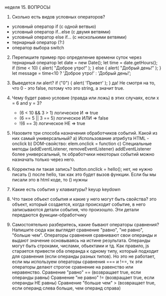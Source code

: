 неделя 15. ВОПРОСЫ
1. Сколько есть видов условных операторов?
- условный оператор if (с одной ветвью)
- условный оператор if...else (с двумя ветвями)
- условный оператор else if... (с несколькими ветвями)
- тернарный оператор (?:)
- оператор выбора switch

2. Перепишите пример про определение времени суток через тернарный оператор
let date = new Date();
let time = date.getHours();
if (time < 10) {
  alert( "Доброе утро!" );
} else {
  alert( "Добрый день!" );
}
let message = time<10 ? ’Доброе утро!’ : ’Добрый день!’;

3. Выведется ли alert?
if ("0") {
  alert( 'Привет' );
}
да! Не смотря на то, что 0 - это false, потому что это string, а значит true. 

4. Чему будет равно условие (правда или ложь) в этих случаях, если x = 6 and y = 3?
    * (6 < 10 && 3 > 1) логическое И => true
    * (6 == 5 || 3 == 5) логическое ИЛИ => false
    * !(6 == 3) логическое НЕ => true

5. Назовите три способа назначения обработчиков событий. Какой из них самый универсальный?
a) Использование атрибута HTML - onclick
b) DOM-свойство: elem.onclick = function
c) Специальные методы (addEventListener, removeEventListener)
addEventListener более универсальный, тк обработчики некоторых событий можно назначать только через него. 

6. Корректна ли такая запись? button.onclick = hello();
нет, не нужно писать () после hello, так как это будет вызов функции. Если бы мы писали это в html коде, то () нужны

7. Какие есть события у клавиатуры?
keyup
keydown

8. Что такое объект события и какие у него могут быть свойства?
это объект, который создается, когда происходит событие, в него записываются детали события, что произошло. Эти детали передаются функции-обработчику

9. Самостоятельно разберитесь, какие бывают операторы сравнения? Напишите сюда как выглядят сравнение "равно", "не равно", "больше чем".
Операторы сравнения сравнивают свои операнды и выдают значение основываясь на истине результата. Операнды могут быть  строками, числами, обьектами и тд. 
Как правило, js старается привести оба операнда к одному типу, который подходит для сравнения (если операнды разных типов). Но это не работает, если мы 
используем операторы сравнения === и !==, тк эти операторы делают строгое сравнение на равенство или неравенство.
Сравнение "равно" == (возвращает true, если операнды равны)
Сравнение "не равно" != (возвращает true, если операнды НЕ равны)
Сравнение "больше чем" > (возвращает true, если операнд слева больше, чем операнд справа)
